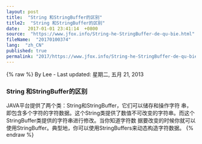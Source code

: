 ```yaml
---
layout: post
title:  "String 和StringBuffer的区别"
title2:  "String 和StringBuffer的区别"
date:   2017-01-01 23:41:14  +0800
source:  "https://www.jfox.info/String-he-StringBuffer-de-qu-bie.html"
fileName:  "20170100374"
lang:  "zh_CN"
published: true
permalink: "2017/https://www.jfox.info/String-he-StringBuffer-de-qu-bie.html"
---
```

{% raw %}
By Lee - Last updated: 星期二, 五月 21, 2013

### String 和StringBuffer的区别

JAVA平台提供了两个类：String和StringBuffer，它们可以储存和操作字符 串，即包含多个字符的字符数据。这个String类提供了数值不可改变的字符串。而这个StringBuffer类提供的字符串进行修改。当你知道字符数 据要改变的时候你就可以使用StringBuffer。典型地，你可以使用StringBuffers来动态构造字符数据。
{% endraw %}
